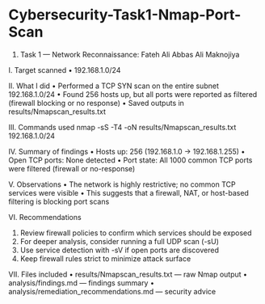 # Cybersecurity-Task1-Nmap-Port-Scan
1. Task 1 — Network Reconnaissance: Fateh Ali Abbas Ali Maknojiya

I. Target scanned
   • 192.168.1.0/24

II. What I did
   • Performed a TCP SYN scan on the entire subnet 192.168.1.0/24
   • Found 256 hosts up, but all ports were reported as filtered (firewall blocking or no response)
   • Saved outputs in results/Nmapscan_results.txt

III. Commands used
   nmap -sS -T4 -oN results/Nmapscan_results.txt 192.168.1.0/24

IV. Summary of findings
   • Hosts up: 256 (192.168.1.0 → 192.168.1.255)
   • Open TCP ports: None detected
   • Port state: All 1000 common TCP ports were filtered (firewall or no-response)

V. Observations
   • The network is highly restrictive; no common TCP services were visible
   • This suggests that a firewall, NAT, or host-based filtering is blocking port scans

VI. Recommendations
   1. Review firewall policies to confirm which services should be exposed
   2. For deeper analysis, consider running a full UDP scan (-sU)
   3. Use service detection with -sV if open ports are discovered
   4. Keep firewall rules strict to minimize attack surface

VII. Files included
   • results/Nmapscan_results.txt — raw Nmap output
   • analysis/findings.md — findings summary
   • analysis/remediation_recommendations.md — security advice
